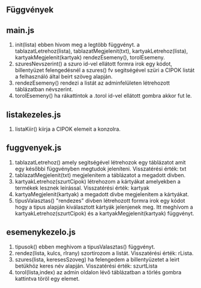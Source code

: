 ## Függvények

## main.js
1. init(lista) ebben hivom meg a legtöbb függvényt. a tablazatLetrehoz(lista), tablazatMegjelenit(txt), kartyakLetrehoz(lista), kartyakMegjelenit(kartyak)
    rendezEsemeny(), torolEsemeny.
2. szuresNevszerint() a szuro id-vel ellátott formra irok egy kódot, billentyüzet felengedésnél a szures() fv segitségével szüri a CIPOK listát a felhasználó 
    által beírt szöveg alapján.
3. rendezEsemeny() rendezi a listát az adminfelületen létrehozott táblázatban névszerint.
4. torolEsemeny() ha rákattintok a .torol id-vel ellátott gombra akkor fut le.

## listakezeles.js
1. listaKiir() kiirja a CIPOK elemeit a konzolra.

## fuggvenyek.js
1. tablazatLetrehoz() amely segitségével létrehozok egy táblázatot amit egy későbbi függvényben megtudok jeleníteni. Visszatérési érték: txt
2. tablazatMegjelenit(txt) megjelenitem a táblázatot a megadott divben.
3. kartyakLetrehoz(szurtCipok) létrehozom a kártyákat amelyekben a termékek lesznek leírással. Visszatérési érték: kartyak
4. kartyaMegjelenit(kartyak) a megadott divbe megjelenitem a kártyákat. 
5. tipusValasztas() "rendezes" divben létrehozott formra irok egy kódot hogy a tipus alapján kiválasztott kártyák jelenjenek meg. Itt meghívom a kartyakLetrehoz(szurtCipok) és a kartyakMegjelenit(kartyak) függvényt.

## esemenykezelo.js
1. tipusok() ebben meghivom a tipusValasztas() függvényt.
2. rendez(lista, kulcs, rIrany) szortirozom a listát. Visszatérési érték: rLista.
3. szures(lista, keresesSzoveg) ha felengedem a billentyüzetet a leirt betükhöz keres név alapján. Visszatérési érték: szurtLista
4. torol(lista,index) az admin oldalon lévő táblázatban a törlés gombra kattintva töröl egy elemet.